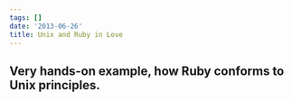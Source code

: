 ```yaml
---
tags: []
date: '2013-06-26'
title: Unix and Ruby in Love
---
```



## Very hands-on example, how Ruby conforms to Unix principles.

<script async class="speakerdeck-embed" data-id="7f9fbef0be4501308b990221c58dc99e" data-ratio="1.33333333333333" src="//speakerdeck.com/assets/embed.js"></script>
